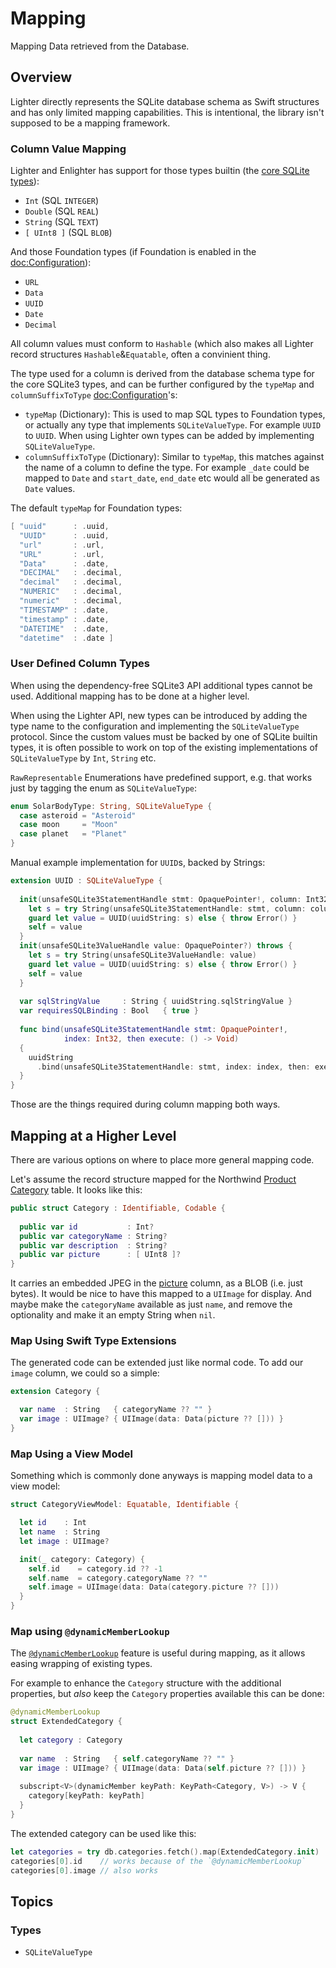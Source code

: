# Mapping

Mapping Data retrieved from the Database.

## Overview

Lighter directly represents the SQLite database schema as Swift structures
and has only limited mapping capabilities.
This is intentional, the library isn't supposed to be a mapping framework.

### Column Value Mapping

Lighter and Enlighter has support for those types builtin (the 
[core SQLite types](https://www.sqlite.org/datatype3.html)):
- `Int`       (SQL `INTEGER`)
- `Double`    (SQL `REAL`)
- `String`    (SQL `TEXT`)
- `[ UInt8 ]` (SQL `BLOB`)

And those Foundation types (if Foundation is enabled in the 
<doc:Configuration>):
- `URL`
- `Data`
- `UUID`
- `Date`
- `Decimal`

All column values must conform to `Hashable` (which also makes all Lighter 
record structures `Hashable`&`Equatable`, often a convinient thing.

The type used for a column is derived from the database schema type for the
core SQLite3 types, and can be further configured by the 
`typeMap` and `columnSuffixToType` <doc:Configuration>'s:

- `typeMap` (Dictionary): This is used to map SQL types to Foundation types,
  or actually any type that implements ``SQLiteValueType``.
  For example `UUID` to `UUID`.
  When using Lighter own types can be added by implementing ``SQLiteValueType``.
- `columnSuffixToType` (Dictionary): Similar to `typeMap`, this matches
  against the name of a column to define the type.
  For example `_date` could be mapped to `Date` and `start_date`, `end_date`
  etc would all be generated as `Date` values.

The default `typeMap` for Foundation types:
```swift
[ "uuid"      : .uuid,
  "UUID"      : .uuid,
  "url"       : .url,
  "URL"       : .url,
  "Data"      : .date,
  "DECIMAL"   : .decimal,
  "decimal"   : .decimal,
  "NUMERIC"   : .decimal,
  "numeric"   : .decimal,
  "TIMESTAMP" : .date,
  "timestamp" : .date,
  "DATETIME"  : .date,
  "datetime"  : .date ]
```


### User Defined Column Types

When using the dependency-free SQLite3 API additional types cannot be used.
Additional mapping has to be done at a higher level.

When using the Lighter API, new types can be introduced by adding the type
name to the configuration and implementing the ``SQLiteValueType`` protocol.
Since the custom values must be backed by one of SQLite builtin types,
it is often possible to work on top of the existing implementations of
``SQLiteValueType`` by `Int`, `String` etc.

`RawRepresentable` Enumerations have predefined support, 
e.g. that works just by tagging the enum as ``SQLiteValueType``:
```swift
enum SolarBodyType: String, SQLiteValueType {
  case asteroid = "Asteroid"
  case moon     = "Moon"
  case planet   = "Planet"
}
```

Manual example implementation for `UUID`s, backed by Strings:
```swift
extension UUID : SQLiteValueType {
      
  init(unsafeSQLite3StatementHandle stmt: OpaquePointer!, column: Int32) throws {
    let s = try String(unsafeSQLite3StatementHandle: stmt, column: column)
    guard let value = UUID(uuidString: s) else { throw Error() }
    self = value
  }
  init(unsafeSQLite3ValueHandle value: OpaquePointer?) throws {
    let s = try String(unsafeSQLite3ValueHandle: value)
    guard let value = UUID(uuidString: s) else { throw Error() }
    self = value
  }
  
  var sqlStringValue     : String { uuidString.sqlStringValue }
  var requiresSQLBinding : Bool   { true }
  
  func bind(unsafeSQLite3StatementHandle stmt: OpaquePointer!,
            index: Int32, then execute: () -> Void)
  {
    uuidString
      .bind(unsafeSQLite3StatementHandle: stmt, index: index, then: execute)
  }
}
```
Those are the things required during column mapping both ways.


## Mapping at a Higher Level

There are various options on where to place more general mapping code.

Let's assume the record structure mapped for the Northwind 
[Product Category](https://lighter-swift.github.io/NorthwindSQLite.swift/documentation/northwind/category)
table. It looks like this:
```swift
public struct Category : Identifiable, Codable {
  
  public var id           : Int?
  public var categoryName : String?
  public var description  : String?
  public var picture      : [ UInt8 ]?
}
```

It carries an embedded JPEG in the
[picture](https://lighter-swift.github.io/NorthwindSQLite.swift/documentation/northwind/category/picture)
column, as a BLOB (i.e. just bytes).
It would be nice to have this mapped to a `UIImage` for display.
And maybe make the `categoryName` available as just `name`, and remove the
optionality and make it an empty String when `nil`.

### Map Using Swift Type Extensions

The generated code can be extended just like normal code. To add our `image`
column, we could so a simple:
```swift
extension Category {

  var name  : String   { categoryName ?? "" }
  var image : UIImage? { UIImage(data: Data(picture ?? [])) }
}
```

### Map Using a View Model

Something which is commonly done anyways is mapping model data to a view model:
```swift
struct CategoryViewModel: Equatable, Identifiable {

  let id    : Int
  let name  : String
  let image : UIImage?

  init(_ category: Category) {
    self.id    = category.id ?? -1
    self.name  = category.categoryName ?? ""
    self.image = UIImage(data: Data(category.picture ?? []))
  }
}
```

### Map using `@dynamicMemberLookup`

The [`@dynamicMemberLookup`](http://www.alwaysrightinstitute.com/swift-dynamic-callable/)
feature is useful during mapping, as it allows easing wrapping of existing
types.

For example to enhance the `Category` structure with the additional properties,
but _also_ keep the `Category` properties available this can be done:
```swift
@dynamicMemberLookup
struct ExtendedCategory {
  
  let category : Category
  
  var name  : String   { self.categoryName ?? "" }
  var image : UIImage? { UIImage(data: Data(self.picture ?? [])) }
  
  subscript<V>(dynamicMember keyPath: KeyPath<Category, V>) -> V {
    category[keyPath: keyPath]
  }
}
```
The extended category can be used like this:
```swift
let categories = try db.categories.fetch().map(ExtendedCategory.init)
categories[0].id    // works because of the `@dynamicMemberLookup`
categories[0].image // also works
```


## Topics

### Types

- ``SQLiteValueType``
